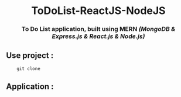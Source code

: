 
<h1 align="center">ToDoList-ReactJS-NodeJS</h1>
<h3 align="center">To Do List application, built using <b>MERN</b> <i>(MongoDB & Express.js & React.js & Node.js)</i></h3>

## Use project :
```git
    git clone 
```

## Application :

<img alt="" src="https://i.postimg.cc/P5VztZ3g/First-MEARN-application.png" href="">